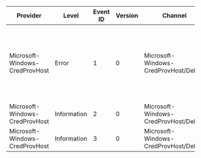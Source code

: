 Provider                        |  Level        |  Event ID  |  Version  |  Channel                               |  Task  |  Opcode  |  Keyword  |  Message
--------------------------------|---------------|------------|-----------|----------------------------------------|--------|----------|-----------|--------------------------------------------------------------------------------------------------------------------
Microsoft-Windows-CredProvHost  |  Error        |  1         |  0        |  Microsoft-Windows-CredProvHost/Debug  |        |          |           |  CredProvHost has encountered an error in file {FileName}; function {FunctionName}; line {LineNumber}: {ErrorCode}.
Microsoft-Windows-CredProvHost  |  Information  |  2         |  0        |  Microsoft-Windows-CredProvHost/Debug  |        |          |           |
Microsoft-Windows-CredProvHost  |  Information  |  3         |  0        |  Microsoft-Windows-CredProvHost/Debug  |        |          |           |